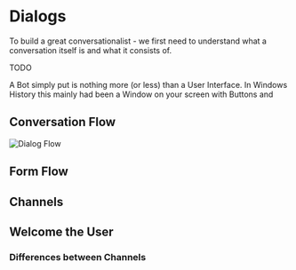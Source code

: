# Dialogs

To build a great conversationalist - we first need to understand what a conversation itself is and what it consists of.

TODO

A Bot simply put is nothing more (or less) than a User Interface. In Windows History this mainly had been a Window on your screen with Buttons and 



## Conversation Flow

![Dialog Flow](https://jbbxbq.by3302.livefilestore.com/y4mtR08iUWnRj2xJZ3T7oEJroU3ZAeQkdI4DjwfVU2_PwKH680uPmx80IwbKUXe5bfAnOJsGal1jlhVtyYEim0jiopqFkMKsj-iLI8ToBQo-PxMUEqnhLXjzDdUfA4M_oF63_2uVzySNDBPa5IKlwmludz9yZUqzxeSprh1wGdj66SgRsRjHDMm_-HyK8PCy0wD6NCRqhZVHsW-FuffB8MsbQ?width=660&height=291&cropmode=none)

## Form Flow

## Channels

## Welcome the User

### Differences between Channels

